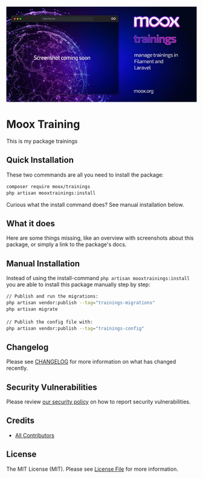 ![Moox Training](https://github.com/mooxphp/moox/raw/main/art/banner/trainings.jpg)

# Moox Training

This is my package trainings

## Quick Installation

These two commmands are all you need to install the package:

```bash
composer require moox/trainings
php artisan mooxtrainings:install
```

Curious what the install command does? See manual installation below.

## What it does

<!--whatdoes-->

Here are some things missing, like an overview with screenshots about this package, or simply a link to the package's docs.

<!--/whatdoes-->

## Manual Installation

Instead of using the install-command `php artisan mooxtrainings:install` you are able to install this package manually step by step:

```bash
// Publish and run the migrations:
php artisan vendor:publish --tag="trainings-migrations"
php artisan migrate

// Publish the config file with:
php artisan vendor:publish --tag="trainings-config"
```

## Changelog

Please see [CHANGELOG](CHANGELOG.md) for more information on what has changed recently.

## Security Vulnerabilities

Please review [our security policy](https://github.com/mooxphp/moox/security/policy) on how to report security vulnerabilities.

## Credits

-   [All Contributors](../../contributors)

## License

The MIT License (MIT). Please see [License File](LICENSE.md) for more information.
